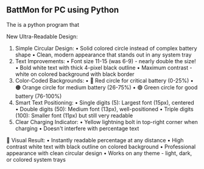 ## BattMon for PC using Python

The is a python program that

New Ultra-Readable Design:

1. Simple Circular Design:
•  Solid colored circle instead of complex battery shape
•  Clean, modern appearance that stands out in any system tray
2. Text Improvements:
•  Font size 11-15 (was 6-9) - nearly double the size!
•  Bold white text with thick 4-pixel black outline
•  Maximum contrast - white on colored background with black border
3. Color-Coded Backgrounds:
•  🔴 Red circle for critical battery (0-25%)
•  🟠 Orange circle for medium battery (26-75%)
•  🟢 Green circle for good battery (76-100%)
4. Smart Text Positioning:
•  Single digits (5): Largest font (15px), centered
•  Double digits (50): Medium font (13px), well-positioned
•  Triple digits (100): Smaller font (11px) but still very readable
5. Clear Charging Indicator:
•  Yellow lightning bolt in top-right corner when charging
•  Doesn't interfere with percentage text

📱 Visual Result:
•  Instantly readable percentage at any distance
•  High contrast white text with black outline on colored background
•  Professional appearance with clean circular design
•  Works on any theme - light, dark, or colored system trays
